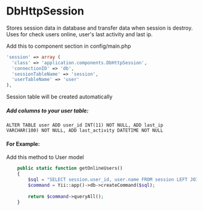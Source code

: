 DbHttpSession
=============

Stores session data in database and transfer data when session is destroy.
Uses for check users online, user's last activity and last ip.


Add this to component section in config/main.php

``` PHP
'session' => array (
  'class' => 'application.components.DbHttpSession',
  'connectionID' => 'db',
  'sessionTableName' => 'session',
  'userTableName' => 'user'
),
```

Session table will be created automatically



##### Add columns to your user table:
```
ALTER TABLE user ADD user_id INT(11) NOT NULL, ADD last_ip VARCHAR(100) NOT NULL, ADD last_activity DATETIME NOT NULL
```

#### For Example:

Add this method to User model
```PHP
    public static function getOnlineUsers()
    {
        $sql = "SELECT session.user_id, user.name FROM session LEFT JOIN user ON user.id=session.user_id";
        $command = Yii::app()->db->createCommand($sql);
        
        return $command->queryAll();
    }
```
